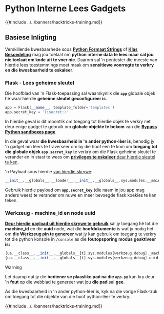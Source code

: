 # Python Interne Lees Gadgets

{{#include ../../banners/hacktricks-training.md}}

## Basiese Inligting

Verskillende kwesbaarhede soos [**Python Formaat Strings**](bypass-python-sandboxes/index.html#python-format-string) of [**Klas Besoedeling**](class-pollution-pythons-prototype-pollution.md) mag jou toelaat om **python interne data te lees maar sal jou nie toelaat om kode uit te voer nie**. Daarom sal 'n pentester die meeste van hierdie lees toestemmings moet maak om **sensitiewe voorregte te verkry en die kwesbaarheid te eskaleer**.

### Flask - Lees geheime sleutel

Die hoofblad van 'n Flask-toepassing sal waarskynlik die **`app`** globale objek hê waar hierdie **geheime sleutel geconfigureer is**.
```python
app = Flask(__name__, template_folder='templates')
app.secret_key = '(:secret:)'
```
In hierdie geval is dit moontlik om toegang tot hierdie objek te verkry net deur enige gadget te gebruik om **globale objekte te bekom** van die [**Bypass Python sandboxes page**](bypass-python-sandboxes/).

In die geval waar **die kwesbaarheid in 'n ander python-lêer is**, benodig jy 'n gadget om lêers te traverseer om by die hoof een te kom om **toegang tot die globale objek `app.secret_key`** te verkry om die Flask geheime sleutel te verander en in staat te wees om [**privileges te eskaleer** deur hierdie sleutel te ken](../../network-services-pentesting/pentesting-web/flask.md#flask-unsign).

'n Payload soos hierdie [van hierdie skrywe](https://ctftime.org/writeup/36082):
```python
__init__.__globals__.__loader__.__init__.__globals__.sys.modules.__main__.app.secret_key
```
Gebruik hierdie payload om **`app.secret_key`** (die naam in jou app mag anders wees) te verander om nuwe en meer bevoegde flask koekies te kan teken.

### Werkzeug - machine_id en node uuid

[**Deur hierdie payload uit hierdie skrywe te gebruik**](https://vozec.fr/writeups/tweedle-dum-dee/) sal jy toegang hê tot die **machine_id** en die **uuid** node, wat die **hoofdokumente** is wat jy nodig het om [**die Werkzeug pin te genereer**](../../network-services-pentesting/pentesting-web/werkzeug.md) wat jy kan gebruik om toegang te verkry tot die python konsole in `/console` as die **foutopsporing modus geaktiveer is:**
```python
{ua.__class__.__init__.__globals__[t].sys.modules[werkzeug.debug]._machine_id}
{ua.__class__.__init__.__globals__[t].sys.modules[werkzeug.debug].uuid._node}
```
> [!WARNING]
> Let daarop dat jy die **bediener se plaaslike pad na die `app.py`** kan kry deur 'n **fout** op die webblad te genereer wat jou **die pad** sal **gee**.

As die kwesbaarheid in 'n ander python-lêer is, kyk na die vorige Flask-truk om toegang tot die objekte van die hoof python-lêer te verkry.

{{#include ../../banners/hacktricks-training.md}}
